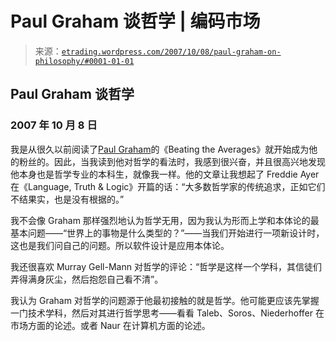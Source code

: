 <!--yml

分类：未分类

日期：2024-05-12 19:45:49

-->

# Paul Graham 谈哲学 | 编码市场

> 来源：[`etrading.wordpress.com/2007/10/08/paul-graham-on-philosophy/#0001-01-01`](https://etrading.wordpress.com/2007/10/08/paul-graham-on-philosophy/#0001-01-01)

## Paul Graham 谈哲学

### 2007 年 10 月 8 日

我是从很久以前阅读了[Paul Graham](http://www.paulgraham.com)的《Beating the Averages》就开始成为他的粉丝的。因此，当我读到他对哲学的看法时，我感到很兴奋，并且很高兴地发现他本身也是哲学专业的本科生，就像我一样。他的文章让我想起了 Freddie Ayer 在《Language, Truth & Logic》开篇的话：“大多数哲学家的传统追求，正如它们不结果实，也是没有根据的。”

我不会像 Graham 那样强烈地认为哲学无用，因为我认为形而上学和本体论的最基本问题——“世界上的事物是什么类型的？”——当我们开始进行一项新设计时，这也是我们问自己的问题。所以软件设计是应用本体论。

我还很喜欢 Murray Gell-Mann 对哲学的评论：“哲学是这样一个学科，其信徒们弄得满身灰尘，然后抱怨自己看不清”。

我认为 Graham 对哲学的问题源于他最初接触的就是哲学。他可能更应该先掌握一门技术学科，然后对其进行哲学思考——看看 Taleb、Soros、Niederhoffer 在市场方面的论述。或者 Naur 在计算机方面的论述。
